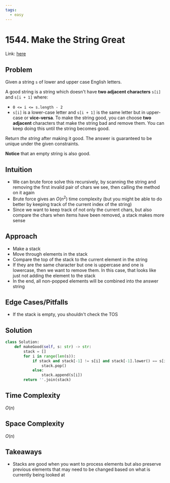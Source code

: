 ```yaml
---
tags:
  - easy
---
```

# 1544. Make the String Great
Link: [here](https://leetcode.com/problems/make-the-string-great/description/)
## Problem
Given a string `s` of lower and upper case English letters.

A good string is a string which doesn't have **two adjacent characters** `s[i]` and `s[i + 1]` where:
- `0 <= i <= s.length - 2`
- `s[i]` is a lower-case letter and `s[i + 1]` is the same letter but in upper-case or **vice-versa**.
To make the string good, you can choose **two adjacent** characters that make the string bad and remove them. You can keep doing this until the string becomes good.

Return _the string_ after making it good. The answer is guaranteed to be unique under the given constraints.

**Notice** that an empty string is also good.
## Intuition
- We can brute force solve this recursively, by scanning the string and removing the first invalid pair of chars we see, then calling the method on it again
- Brute force gives an $O(n^2)$ time complexity (but you might be able to do better by keeping track of the current index of the string)
- Since we want to keep track of not only the current chars, but also compare the chars when items have been removed, a stack makes more sense
## Approach
- Make a stack
- Move through elements in the stack
- Compare the top of the stack to the current element in the string
- If they are the same character but one is uppercase and one is lowercase, then we want to remove them. In this case, that looks like just not adding the element to the stack
- In the end, all non-popped elements will be combined into the answer string
## Edge Cases/Pitfalls
- If the stack is empty, you shouldn't check the TOS
## Solution
```python 
class Solution:
    def makeGood(self, s: str) -> str:
        stack = []
        for i in range(len(s)):
            if stack and stack[-1] != s[i] and stack[-1].lower() == s[i].lower():
                stack.pop()
            else:
                stack.append(s[i])
        return ''.join(stack)
```
## Time Complexity
$O(n)$
## Space Complexity
$O(n)$
## Takeaways 
- Stacks are good when you want to process elements but also preserve previous elements that may need to be changed based on what is currently being looked at
